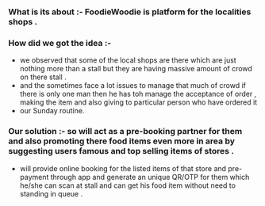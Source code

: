 ### What is its about :- FoodieWoodie is platform for the localities shops .

### How did we got the idea :- 
- we observed that some of the local shops are there which are just nothing more than a stall but they are having massive amount of crowd on there stall .
- and the sometimes face a lot issues to manage that much of crowd if there is only one man then he has toh manage the acceptance of order , making the item and also giving to particular person who have ordered it
- our Sunday routine.


### Our solution :- so will act as a pre-booking partner for them and also promoting there food items even more in area by suggesting users famous and top selling items of stores . 
- will provide online booking for the listed items of that store and pre-payment through app and generate an unique QR/OTP for them which he/she can scan at stall and can get his food item without need to standing in queue .
